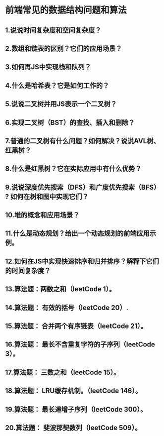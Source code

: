 # 前端常见的数据结构问题和算法

## 1.说说时间复杂度和空间复杂度？

## 2.数组和链表的区别？它们的应用场景？

## 3.如何再JS中实现栈和队列？

## 4.什么是哈希表？它是如何工作的？

## 5.说说二叉树并用JS表示一个二叉树？

## 6.实现二叉树（BST）的查找、插入和删除？

## 7.普通的二叉树有什么问题？如何解决？说说AVL树、红黑树？

## 8.什么是红黑树？它在实际应用中有什么优势？

## 9.说说深度优先搜索（DFS）和广度优先搜索（BFS） ? 如何在树和图中实现它们？

## 10.堆的概念和应用场景？

## 11.什么是动态规划？给出一个动态规划的前端应用示例。

## 12.如何在JS中实现快速排序和归并排序？解释下它们的时间复杂度？

## 13.算法题：两数之和（leetCode 1）。

## 14.算法题： 有效的括号（leetCode 20）.

## 15.算法题： 合并两个有序链表（leetCode 21）。

## 16.算法题： 最长不含重复字符的子序列（leetCode 3）。

## 17.算法题： 三数之和（leetCode 15）。

## 18.算法题： LRU缓存机制。（leetCode 146）。

## 19.算法题： 最长递增子序列（leetCode 300）。

## 20.算法题： 斐波那契数列（leetCode 509）。
